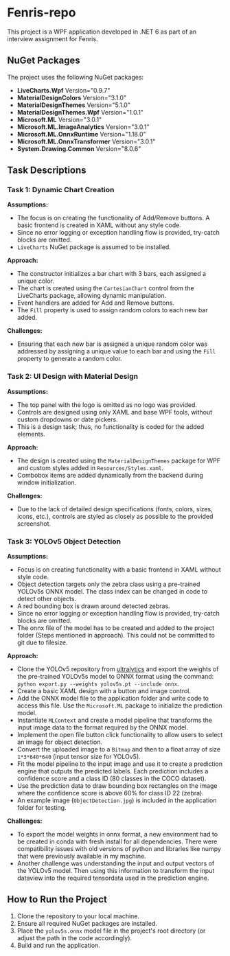 # Fenris-repo

This project is a WPF application developed in .NET 6 as part of an interview assignment for Fenris.

## NuGet Packages

The project uses the following NuGet packages:

- **LiveCharts.Wpf** Version="0.9.7"
- **MaterialDesignColors** Version="3.1.0"
- **MaterialDesignThemes** Version="5.1.0"
- **MaterialDesignThemes.Wpf** Version="1.0.1"
- **Microsoft.ML** Version="3.0.1"
- **Microsoft.ML.ImageAnalytics** Version="3.0.1"
- **Microsoft.ML.OnnxRuntime** Version="1.18.0"
- **Microsoft.ML.OnnxTransformer** Version="3.0.1"
- **System.Drawing.Common** Version="8.0.6"

## Task Descriptions

### Task 1: Dynamic Chart Creation

**Assumptions:**
- The focus is on creating the functionality of  Add/Remove buttons. A basic frontend is created in XAML without any style code.
- Since no error logging or exception handling flow is provided, try-catch blocks are omitted.
- `LiveCharts` NuGet package is assumed to be installed.

**Approach:**
- The constructor initializes a bar chart with 3 bars, each assigned a unique color.
- The chart is created using the `CartesianChart` control from the LiveCharts package, allowing dynamic manipulation.
- Event handlers are added for Add and Remove buttons.
- The `Fill` property is used to assign random colors to each new bar added.

**Challenges:**
- Ensuring that each new bar is assigned a unique random color was addressed by assigning a unique value to each bar and using the `Fill` property to generate a random color.

### Task 2: UI Design with Material Design

**Assumptions:**
- The top panel with the logo is omitted as no logo was provided.
- Controls are designed using only XAML and base WPF tools, without custom dropdowns or date pickers.
- This is a design task; thus, no functionality is coded for the added elements.

**Approach:**
- The design is created using the `MaterialDesignThemes` package for WPF and custom styles added in `Resources/Styles.xaml`.
- Combobox items are added dynamically from the backend during window initialization.

**Challenges:**
- Due to the lack of detailed design specifications (fonts, colors, sizes, icons, etc.), controls are styled as closely as possible to the provided screenshot.

### Task 3: YOLOv5 Object Detection

**Assumptions:**
- Focus is on creating functionality with a basic frontend in XAML without style code.
- Object detection targets only the zebra class using a pre-trained YOLOv5s ONNX model. The class index can be changed in code to detect other objects.
- A red bounding box is drawn around detected zebras.
- Since no error logging or exception handling flow is provided, try-catch blocks are omitted.
- The onnx file of the model has to be created and added to the project folder (Steps mentioned in approach). This could not be committed to git due to filesize.

**Approach:**
- Clone the YOLOv5 repository from [ultralytics](https://github.com/ultralytics/yolov5) and export the weights of the pre-trained YOLOv5s model to ONNX format using the command: `python export.py --weights yolov5s.pt --include onnx`. 
- Create a basic XAML design with a button and image control.
- Add the ONNX model file to the application folder and write code to access this file. Use the `Microsoft.ML` package to initialize the prediction model.
- Instantiate `MLContext` and create a model pipeline that transforms the input image data to the format required by the ONNX model.
- Implement the open file button click functionality to allow users to select an image for object detection.
- Convert the uploaded image to a `Bitmap` and then to a float array of size `1*3*640*640` (input tensor size for YOLOv5).
- Fit the model pipeline to the input image and use it to create a prediction engine that outputs the predicted labels. Each prediction includes a confidence score and a class ID (80 classes in the COCO dataset).
- Use the prediction data to draw bounding box rectangles on the image where the confidence score is above 60% for class ID 22 (zebra).
- An example image (`ObjectDetection.jpg`) is included in the application folder for testing.

**Challenges:**
- To export the model weights in onnx format, a new environment had to be created in conda with fresh install for all dependencies. There were compatibility issues with old versions of python and libraries like numpy that were previously available in my machine.
- Another challenge was understanding the input and output vectors of the YOLOv5 model. Then using this information to transform the input dataview into the required tensordata used in the prediction engine.

## How to Run the Project

1. Clone the repository to your local machine.
2. Ensure all required NuGet packages are installed.
3. Place the `yolov5s.onnx` model file in the project's root directory (or adjust the path in the code accordingly).
4. Build and run the application.

